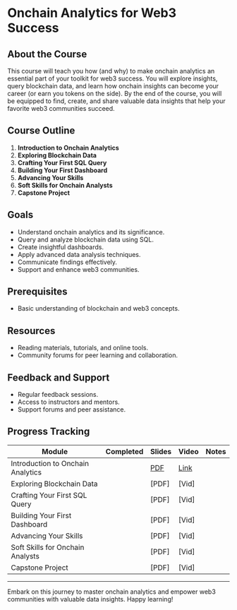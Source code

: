 # Onchain Analytics for Web3 Success

## About the Course

This course will teach you how (and why) to make onchain analytics an essential part of your toolkit for web3 success. You will explore insights, query blockchain data, and learn how onchain insights can become your career (or earn you tokens on the side). By the end of the course, you will be equipped to find, create, and share valuable data insights that help your favorite web3 communities succeed.

## Course Outline

1. **Introduction to Onchain Analytics**
2. **Exploring Blockchain Data**
3. **Crafting Your First SQL Query**
4. **Building Your First Dashboard**
5. **Advancing Your Skills**
6. **Soft Skills for Onchain Analysts**
7. **Capstone Project**

## Goals

- Understand onchain analytics and its significance.
- Query and analyze blockchain data using SQL.
- Create insightful dashboards.
- Apply advanced data analysis techniques.
- Communicate findings effectively.
- Support and enhance web3 communities.

## Prerequisites

- Basic understanding of blockchain and web3 concepts.

## Resources

- Reading materials, tutorials, and online tools.
- Community forums for peer learning and collaboration.

## Feedback and Support

- Regular feedback sessions.
- Access to instructors and mentors.
- Support forums and peer assistance.

## Progress Tracking

| Module                              | Completed | Slides   | Video | Notes                    |
| ----------------------------------- | --------- | ----- | ----- | ------------------------ |
| Introduction to Onchain Analytics   |           | [PDF](https://docs.google.com/presentation/d/1wGYUVY7GvgLCfvlNnboWVtiKz-P7rQJqWuRIa5Hs7L8)   | [Link](https://www.youtube.com/watch?v=IJnKkVc_b3w&t=2445s)   |                          |
| Exploring Blockchain Data           |           | [PDF] | [Vid] |                          |
| Crafting Your First SQL Query       |           | [PDF] | [Vid] |                          |
| Building Your First Dashboard       |           | [PDF] | [Vid] |                          |
| Advancing Your Skills               |           | [PDF] | [Vid] |                          |
| Soft Skills for Onchain Analysts    |           | [PDF] | [Vid] |                          |
| Capstone Project                    |           | [PDF] | [Vid] |                          |


---

Embark on this journey to master onchain analytics and empower web3 communities with valuable data insights. Happy learning!
